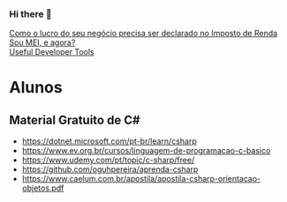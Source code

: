 ### Hi there 👋

<!--
**paulostradioti/paulostradioti** is a ✨ _special_ ✨ repository because its `README.md` (this file) appears on your GitHub profile.

Here are some ideas to get you started:

- 🔭 I’m currently working on ...
- 🌱 I’m currently learning ...
- 👯 I’m looking to collaborate on ...
- 🤔 I’m looking for help with ...
- 💬 Ask me about ...
- 📫 How to reach me: ...
- 😄 Pronouns: ...
- ⚡ Fun fact: ...
-->



[Como o lucro do seu negócio precisa ser declarado no Imposto de Renda](https://digital.sebraers.com.br/blog/mei-entenda-se-o-lucro-do-seu-negocio-precisa-ser-declarado-no-imposto-de-renda)  
[Sou MEI, e agora?](https://digital.sebraers.com.br/blog/sou-mei-e-agora/)  
[Useful Developer Tools](https://github.com/paulostradioti/developers-tools)


# Alunos
## Material Gratuito de C#
- https://dotnet.microsoft.com/pt-br/learn/csharp
- https://www.ev.org.br/cursos/linguagem-de-programacao-c-basico
- https://www.udemy.com/pt/topic/c-sharp/free/
- https://github.com/oguhpereira/aprenda-csharp
- https://www.caelum.com.br/apostila/apostila-csharp-orientacao-objetos.pdf
